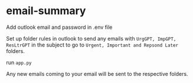 # email-summary




Add outlook email and password in .env file 

Set up folder rules in outlook to send any emails with `UrgGPT, ImpGPT, ResLtrGPT` in the subject to go to `Urgent, Important and Repsond Later` folders.

run `app.py`

Any new emails coming to your email will be sent to the respective folders.
